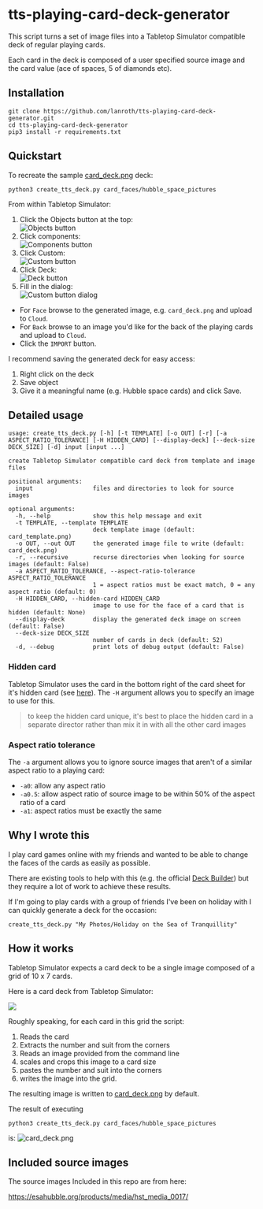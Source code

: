 # tts-playing-card-deck-generator

This script turns a set of image
files into a Tabletop Simulator compatible deck of
regular playing cards. 

Each card in the deck is composed of a user specified source image and
the card value (ace of spaces, 5 of diamonds etc).

## Installation

```commandline
git clone https://github.com/lanroth/tts-playing-card-deck-generator.git
cd tts-playing-card-deck-generator
pip3 install -r requirements.txt
```

## Quickstart

To recreate the sample [card_deck.png](card_deck.png) deck:

```commandline
python3 create_tts_deck.py card_faces/hubble_space_pictures
```

From within Tabletop Simulator:

1. Click the Objects button at the top:  
   ![Objects button](doc/objects_button.jpg)
2. Click components:  
   ![Components button](doc/components.jpg)
3. Click Custom:  
   ![Custom button](doc/custom_button.jpg)
4. Click Deck:  
   ![Deck button](doc/deck_button.jpg)
5. Fill in the dialog:  
   ![Custom button dialog](doc/custom_deck_dialog.jpg)
  - For `Face` browse to the generated image, e.g. `card_deck.png` and upload to `Cloud`.
  - For `Back` browse to an image you'd like for the back of the playing cards and upload to `Cloud`.
  - Click the `IMPORT` button.

I recommend saving the generated deck for easy access:

1. Right click on the deck
2. Save object
3. Give it a meaningful name (e.g. Hubble space cards) and click Save. 

## Detailed usage

```commandline
usage: create_tts_deck.py [-h] [-t TEMPLATE] [-o OUT] [-r] [-a ASPECT_RATIO_TOLERANCE] [-H HIDDEN_CARD] [--display-deck] [--deck-size DECK_SIZE] [-d] input [input ...]

create Tabletop Simulator compatible card deck from template and image files

positional arguments:
  input                 files and directories to look for source images

optional arguments:
  -h, --help            show this help message and exit
  -t TEMPLATE, --template TEMPLATE
                        deck template image (default: card_template.png)
  -o OUT, --out OUT     the generated image file to write (default: card_deck.png)
  -r, --recursive       recurse directories when looking for source images (default: False)
  -a ASPECT_RATIO_TOLERANCE, --aspect-ratio-tolerance ASPECT_RATIO_TOLERANCE
                        1 = aspect ratios must be exact match, 0 = any aspect ratio (default: 0)
  -H HIDDEN_CARD, --hidden-card HIDDEN_CARD
                        image to use for the face of a card that is hidden (default: None)
  --display-deck        display the generated deck image on screen (default: False)
  --deck-size DECK_SIZE
                        number of cards in deck (default: 52)
  -d, --debug           print lots of debug output (default: False)
```

### Hidden card

Tabletop Simulator uses the card in the bottom right of the card sheet for it's hidden card (see [here](https://kb.tabletopsimulator.com/custom-content/custom-deck/#deck-features)). The `-H` argument allows you to specify an image to use for this.

> to keep the hidden card unique, it's best to place the hidden card in a separate director rather than mix it in with all the other card images 

### Aspect ratio tolerance

The `-a` argument allows you to ignore source images that aren't of a similar aspect ratio to a playing card:

- `-a0`: allow any aspect ratio
- `-a0.5`: allow aspect ratio of source image to be within 50% of the aspect ratio of a card
- `-a1`: aspect ratios must be exactly the same 

## Why I wrote this

I play card games online with my friends and wanted
to be able to change the faces of the cards as easily as
possible.

There are existing tools to help with this (e.g. the official
[Deck Builder](https://kb.tabletopsimulator.com/custom-content/custom-deck/#deck-builder))
but they require a lot of work to achieve these results.

If I'm going to play cards with a group of friends I've been on holiday with I can quickly
generate a deck for the occasion:

```commandline
create_tts_deck.py "My Photos/Holiday on the Sea of Tranquillity"
```

## How it works

Tabletop Simulator expects a card deck to be a single 
image composed of a grid of 10 x 7 cards. 

Here is a card deck from Tabletop Simulator:

![](card_template.png)

Roughly speaking, for each card in this grid the script:

1. Reads the card
2. Extracts the number and suit from the corners
3. Reads an image provided from the command line
4. scales and crops this image to a card size
5. pastes the number and suit into the corners
6. writes the image into the grid.

The resulting image is written to [card_deck.png](card_deck.png) by default.

The result of executing

```commandline
python3 create_tts_deck.py card_faces/hubble_space_pictures
```

is: ![card_deck.png](card_deck.png)

## Included source images

The source images Included in this repo are from here:

https://esahubble.org/products/media/hst_media_0017/
